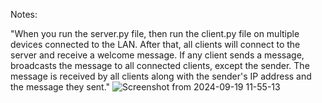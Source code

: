 Notes:

"When you run the server.py file, then run the client.py file on multiple devices connected to the LAN. 
After that, all clients will connect to the server and receive a welcome message. 
If any client sends a message,  broadcasts the message to all connected clients, except the sender. 
The message is received by all clients along with the sender's IP address and the message they sent."
![Screenshot from 2024-09-19 11-55-13](https://github.com/user-attachments/assets/39d46c9e-7c18-4109-b413-8932bd564017)

